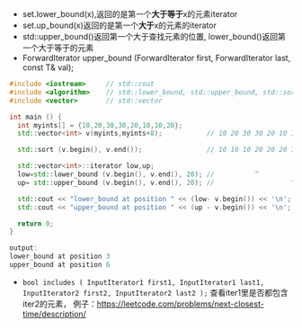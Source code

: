 * set.lower_bound(x),返回的是第一个**大于等于**x的元素iterator
* set.up_bound(x)返回的是第一个**大于**x的元素的iterator
* std::upper_bound()返回第一个大于查找元素的位置, lower_bound()返回第一个大于等于的元素
* ForwardIterator upper_bound (ForwardIterator first, ForwardIterator last,
                               const T& val);
```c++
#include <iostream>     // std::cout
#include <algorithm>    // std::lower_bound, std::upper_bound, std::sort
#include <vector>       // std::vector

int main () {
  int myints[] = {10,20,30,30,20,10,10,20};
  std::vector<int> v(myints,myints+8);           // 10 20 30 30 20 10 10 20

  std::sort (v.begin(), v.end());                // 10 10 10 20 20 20 30 30

  std::vector<int>::iterator low,up;
  low=std::lower_bound (v.begin(), v.end(), 20); //          ^
  up= std::upper_bound (v.begin(), v.end(), 20); //                   ^

  std::cout << "lower_bound at position " << (low- v.begin()) << '\n';
  std::cout << "upper_bound at position " << (up - v.begin()) << '\n';

  return 0;
}

output:
lower_bound at position 3
upper_bound at position 6

```

* ```bool includes ( InputIterator1 first1, InputIterator1 last1, InputIterator2 first2, InputIterator2 last2 );``` 查看iter1里是否都包含iter2的元素， 例子：https://leetcode.com/problems/next-closest-time/description/
